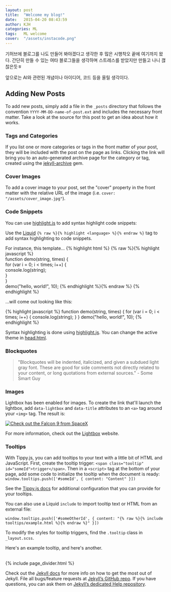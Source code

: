 ```yaml
---
layout: post
title:  "Welcome my blog!"
date:   2015-04-20 08:43:59
author: KJH
categories: ML
tags:	ML welcome
cover:  "/assets/instacode.png"
---
```


기허브에 블로그를 나도 만들어 봐야겠다고 생각한 후 많은 시행착오 끝에 여기까지 왔다. 
간단히 만들 수 있는 여타 블로그들을 생각하며 스트레스를 받았지만 만들고 나니 괞찮은듯ㅎ

앞으로는 AI와 관련된 개념이나 아이디어, 코드 등을 올릴 생각이다. 

## Adding New Posts

To add new posts, simply add a file in the `_posts` directory that follows the convention `YYYY-MM-DD-name-of-post.ext` and includes the necessary front matter. Take a look at the source for this post to get an idea about how it works.

### Tags and Categories

If you list one or more categories or tags in the front matter of your post, they will be included with the post on the page as links. Clicking the link will bring you to an auto-generated archive page for the category or tag, created using the [jekyll-archive][jekyll-archive] gem.

### Cover Images

To add a cover image to your post, set the "cover" property in the front matter with the relative URL of the image (i.e. <code>cover: "/assets/cover_image.jpg"</code>).

### Code Snippets

You can use [highlight.js][highlight] to add syntax highlight code snippets:

Use the [Liquid][liquid] `{% raw %}{% highlight <language> %}{% endraw %}` tag to add syntax highlighting to code snippets.

For instance, this template...
{% highlight html %}
{% raw %}{% highlight javascript %}    
function demo(string, times) {    
  for (var i = 0; i < times; i++) {    
    console.log(string);    
  }    
}    
demo("hello, world!", 10);
{% endhighlight %}{% endraw %}
{% endhighlight %}

...will come out looking like this:

{% highlight javascript %}
function demo(string, times) {
  for (var i = 0; i < times; i++) {
    console.log(string);
  }
}
demo("hello, world!", 10);
{% endhighlight %}

Syntax highlighting is done using [highlight.js][highlight]. You can change the active theme in [head.html](https://github.com/bencentra/centrarium/blob/2dcd73d09e104c3798202b0e14c1db9fa6e77bc7/_includes/head.html#L15).

### Blockquotes

> "Blockquotes will be indented, italicized, and given a subdued light gray font. These are good for side comments not directly related to your content, or long quotations from external sources." - Some Smart Guy

### Images

Lightbox has been enabled for images. To create the link that'll launch the lightbox, add <code>data-lightbox</code> and <code>data-title</code> attributes to an <code>&lt;a&gt;</code> tag around your <code>&lt;img&gt;</code> tag. The result is:

<a href="//bencentra.com/assets/images/falcon9_large.jpg" data-lightbox="falcon9-large" data-title="Check out the Falcon 9 from SpaceX">
  <img src="//bencentra.com/assets/images/falcon9_small.jpg" title="Check out the Falcon 9 from SpaceX">
</a>

For more information, check out the [Lightbox][lightbox] website.

### Tooltips

With Tippy.js, you can add tooltips to your text with a little bit of HTML and JavaScript. First, create the tooltip trigger: `<span class="tooltip" id="someId">trigger</span>`. Then in a `<script>` tag at the bottom of your page, add some code to initialize the tooltip when the document is ready: `window.tooltips.push(['#someId', { content: "Content" }])`

See the [Tippy.js docs](https://atomiks.github.io/tippyjs/) for additional configuration that you can provide for your tooltips.

You can also use a Liquid `include` to import tooltip text or HTML from an external file: 

```
window.tooltips.push(['#someOtherId', { content: "{% raw %}{% include tooltips/example.html %}{% endraw %}" }])
```

To modify the styles for tooltip triggers, find the `.tooltip` class in `_layout.scss`.

Here's an <span class="tooltip" id="someId">example tooltip</span>, and <span class="tooltip" id="someOtherId">here's another</span>.

<br/>
{% include page_divider.html %}

Check out the [Jekyll docs][jekyll] for more info on how to get the most out of Jekyll. File all bugs/feature requests at [Jekyll’s GitHub repo][jekyll-gh]. If you have questions, you can ask them on [Jekyll’s dedicated Help repository][jekyll-help].

[jekyll]:      http://jekyllrb.com
[jekyll-gh]:   https://github.com/jekyll/jekyll
[jekyll-help]: https://github.com/jekyll/jekyll-help
[highlight]:   https://highlightjs.org/
[lightbox]:    http://lokeshdhakar.com/projects/lightbox2/
[jekyll-archive]: https://github.com/jekyll/jekyll-archives
[liquid]: https://github.com/Shopify/liquid/wiki/Liquid-for-Designers

<script>
window.tooltips = window.tooltips || []
window.tooltips.push(['#someId', { content: "This is the text of the tooltip!" }])
window.tooltips.push(['#someOtherId', { content: "{% include tooltips/example.html %}", placement: "right" }])
</script>
